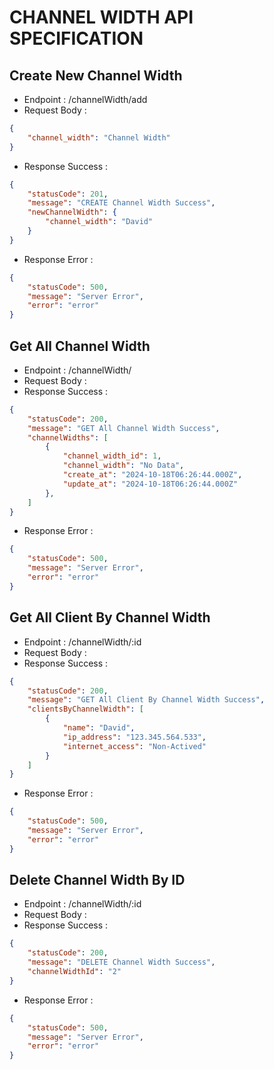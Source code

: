 # CHANNEL WIDTH API SPECIFICATION
## Create New Channel Width
- Endpoint : /channelWidth/add
- Request Body :
```json
{
    "channel_width": "Channel Width"
}
```
- Response Success :
```json
{
    "statusCode": 201,
    "message": "CREATE Channel Width Success",
    "newChannelWidth": {
        "channel_width": "David"
    }
}
```
- Response Error :
```json
{
    "statusCode": 500,
    "message": "Server Error",
    "error": "error"
}
```
## Get All Channel Width
- Endpoint : /channelWidth/
- Request Body :
- Response Success :
```json
{
    "statusCode": 200,
    "message": "GET All Channel Width Success",
    "channelWidths": [
        {
            "channel_width_id": 1,
            "channel_width": "No Data",
            "create_at": "2024-10-18T06:26:44.000Z",
            "update_at": "2024-10-18T06:26:44.000Z"
        },
    ]
}
```
- Response Error :
```json
{
    "statusCode": 500,
    "message": "Server Error",
    "error": "error"
}
```

## Get All Client By Channel Width
- Endpoint : /channelWidth/:id
- Request Body :
- Response Success :
```json
{
    "statusCode": 200,
    "message": "GET All Client By Channel Width Success",
    "clientsByChannelWidth": [
        {
            "name": "David",
            "ip_address": "123.345.564.533",
            "internet_access": "Non-Actived"
        }
    ]
}
```
- Response Error :
```json
{
    "statusCode": 500,
    "message": "Server Error",
    "error": "error"
}
```

## Delete Channel Width By ID
- Endpoint : /channelWidth/:id
- Request Body :
- Response Success :
```json
{
    "statusCode": 200,
    "message": "DELETE Channel Width Success",
    "channelWidthId": "2"
}
```
- Response Error :
```json
{
    "statusCode": 500,
    "message": "Server Error",
    "error": "error"
}
```
